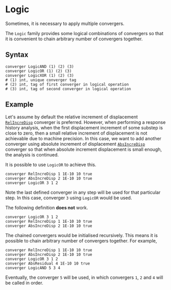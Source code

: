 # Logic

Sometimes, it is necessary to apply multiple convergers.

The `Logic` family provides some logical combinations of convergers so that it is convenient to chain arbitrary number
of convergers together.

## Syntax

```
converger LogicAND (1) (2) (3)
converger LogicOR (1) (2) (3)
converger LogicXOR (1) (2) (3)
# (1) int, unique converger tag
# (2) int, tag of first converger in logical operation
# (3) int, tag of second converger in logical operation
```

## Example

Let's assume by default the relative increment of displacement [`RelIncreDisp`](../Relative/RelIncreDisp.md) converger
is preferred. However, when performing a response history analysis, when the first displacement increment of some
substep is close to zero, then a small relative increment of displacement is not achievable due to machine precision. In
this case, we want to add another converger using absolute increment of
displacement [`AbsIncreDisp`](../Absolute/AbsIncreDisp.md) converger so that when absolute increment displacement is
small enough, the analysis is continued.

It is possible to use `LogicOR` to achieve this.

```
converger RelIncreDisp 1 1E-10 10 true
converger AbsIncreDisp 2 1E-10 10 true
converger LogicOR 3 1 2
```

Note the last defined converger in any step will be used for that particular step. In this case, converger `3`
using `LogicOR` would be used.

The following definition **does not** work.

```
converger LogicOR 3 1 2
converger RelIncreDisp 1 1E-10 10 true
converger AbsIncreDisp 2 1E-10 10 true
```

The chained convergers would be initialised recursively. This means it is possible to chain arbitrary number of
convergers together. For example,

```
converger RelIncreDisp 1 1E-10 10 true
converger AbsIncreDisp 2 1E-10 10 true
converger LogicOR 3 1 2
converger AbsResidual 4 1E-10 10 true
converger LogicAND 5 3 4
```

Eventually, the converger `5` will be used, in which convergers `1`, `2` and `4` will be called in order.
